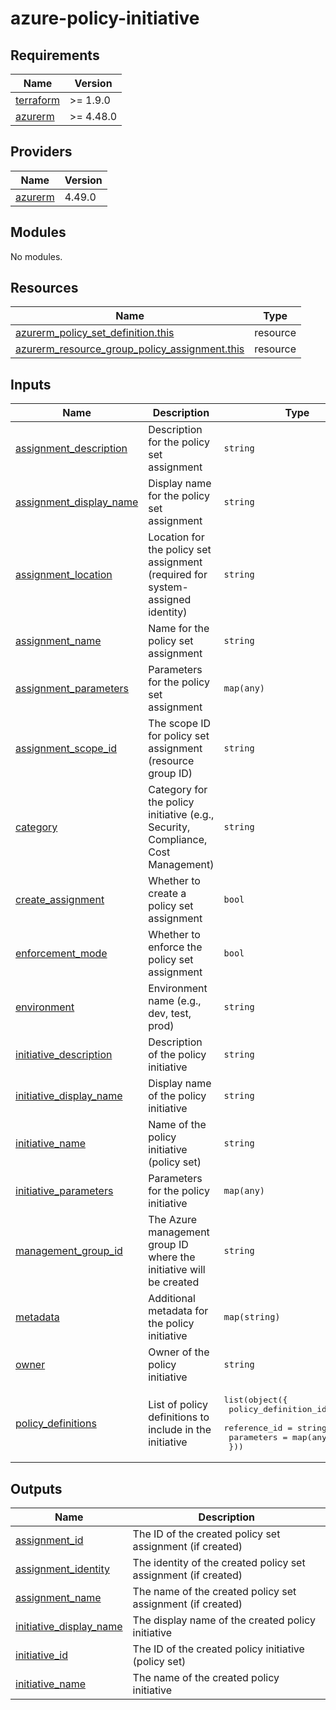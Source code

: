 # azure-policy-initiative

<!-- BEGIN_TF_DOCS -->
## Requirements

| Name | Version |
|------|---------|
| <a name="requirement_terraform"></a> [terraform](#requirement\_terraform) | >= 1.9.0 |
| <a name="requirement_azurerm"></a> [azurerm](#requirement\_azurerm) | >= 4.48.0 |

## Providers

| Name | Version |
|------|---------|
| <a name="provider_azurerm"></a> [azurerm](#provider\_azurerm) | 4.49.0 |

## Modules

No modules.

## Resources

| Name | Type |
|------|------|
| [azurerm_policy_set_definition.this](https://registry.terraform.io/providers/hashicorp/azurerm/latest/docs/resources/policy_set_definition) | resource |
| [azurerm_resource_group_policy_assignment.this](https://registry.terraform.io/providers/hashicorp/azurerm/latest/docs/resources/resource_group_policy_assignment) | resource |

## Inputs

| Name | Description | Type | Default | Required |
|------|-------------|------|---------|:--------:|
| <a name="input_assignment_description"></a> [assignment\_description](#input\_assignment\_description) | Description for the policy set assignment | `string` | `null` | no |
| <a name="input_assignment_display_name"></a> [assignment\_display\_name](#input\_assignment\_display\_name) | Display name for the policy set assignment | `string` | `null` | no |
| <a name="input_assignment_location"></a> [assignment\_location](#input\_assignment\_location) | Location for the policy set assignment (required for system-assigned identity) | `string` | `"East US"` | no |
| <a name="input_assignment_name"></a> [assignment\_name](#input\_assignment\_name) | Name for the policy set assignment | `string` | `null` | no |
| <a name="input_assignment_parameters"></a> [assignment\_parameters](#input\_assignment\_parameters) | Parameters for the policy set assignment | `map(any)` | `null` | no |
| <a name="input_assignment_scope_id"></a> [assignment\_scope\_id](#input\_assignment\_scope\_id) | The scope ID for policy set assignment (resource group ID) | `string` | `null` | no |
| <a name="input_category"></a> [category](#input\_category) | Category for the policy initiative (e.g., Security, Compliance, Cost Management) | `string` | `"General"` | no |
| <a name="input_create_assignment"></a> [create\_assignment](#input\_create\_assignment) | Whether to create a policy set assignment | `bool` | `true` | no |
| <a name="input_enforcement_mode"></a> [enforcement\_mode](#input\_enforcement\_mode) | Whether to enforce the policy set assignment | `bool` | `true` | no |
| <a name="input_environment"></a> [environment](#input\_environment) | Environment name (e.g., dev, test, prod) | `string` | `"sandbox"` | no |
| <a name="input_initiative_description"></a> [initiative\_description](#input\_initiative\_description) | Description of the policy initiative | `string` | n/a | yes |
| <a name="input_initiative_display_name"></a> [initiative\_display\_name](#input\_initiative\_display\_name) | Display name of the policy initiative | `string` | n/a | yes |
| <a name="input_initiative_name"></a> [initiative\_name](#input\_initiative\_name) | Name of the policy initiative (policy set) | `string` | n/a | yes |
| <a name="input_initiative_parameters"></a> [initiative\_parameters](#input\_initiative\_parameters) | Parameters for the policy initiative | `map(any)` | `null` | no |
| <a name="input_management_group_id"></a> [management\_group\_id](#input\_management\_group\_id) | The Azure management group ID where the initiative will be created | `string` | `null` | no |
| <a name="input_metadata"></a> [metadata](#input\_metadata) | Additional metadata for the policy initiative | `map(string)` | `{}` | no |
| <a name="input_owner"></a> [owner](#input\_owner) | Owner of the policy initiative | `string` | `"Policy-Team"` | no |
| <a name="input_policy_definitions"></a> [policy\_definitions](#input\_policy\_definitions) | List of policy definitions to include in the initiative | <pre>list(object({<br/>    policy_definition_id = string<br/>    reference_id         = string<br/>    parameters           = map(any)<br/>  }))</pre> | n/a | yes |

## Outputs

| Name | Description |
|------|-------------|
| <a name="output_assignment_id"></a> [assignment\_id](#output\_assignment\_id) | The ID of the created policy set assignment (if created) |
| <a name="output_assignment_identity"></a> [assignment\_identity](#output\_assignment\_identity) | The identity of the created policy set assignment (if created) |
| <a name="output_assignment_name"></a> [assignment\_name](#output\_assignment\_name) | The name of the created policy set assignment (if created) |
| <a name="output_initiative_display_name"></a> [initiative\_display\_name](#output\_initiative\_display\_name) | The display name of the created policy initiative |
| <a name="output_initiative_id"></a> [initiative\_id](#output\_initiative\_id) | The ID of the created policy initiative (policy set) |
| <a name="output_initiative_name"></a> [initiative\_name](#output\_initiative\_name) | The name of the created policy initiative |
<!-- END_TF_DOCS -->
